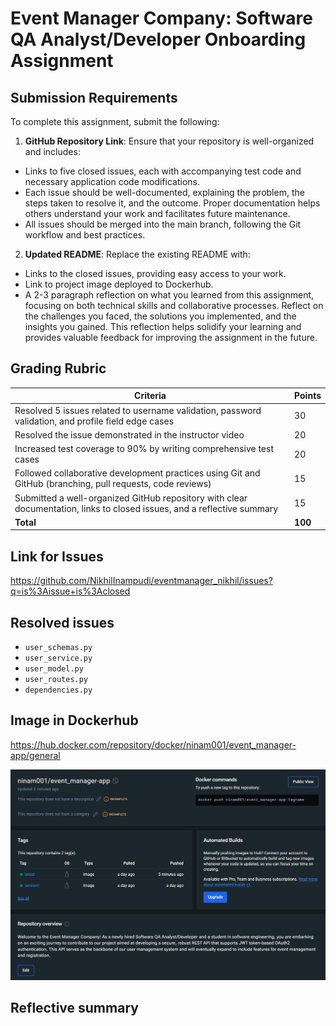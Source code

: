 # Event Manager Company: Software QA Analyst/Developer Onboarding Assignment



## Submission Requirements

To complete this assignment, submit the following:

1. **GitHub Repository Link**: Ensure that your repository is well-organized and includes:
  - Links to five closed issues, each with accompanying test code and necessary application code modifications.
  - Each issue should be well-documented, explaining the problem, the steps taken to resolve it, and the outcome. Proper documentation helps others understand your work and facilitates future maintenance.
  - All issues should be merged into the main branch, following the Git workflow and best practices.

2. **Updated README**: Replace the existing README with:
  - Links to the closed issues, providing easy access to your work.
  - Link to project image deployed to Dockerhub.
  - A 2-3 paragraph reflection on what you learned from this assignment, focusing on both technical skills and collaborative processes. Reflect on the challenges you faced, the solutions you implemented, and the insights you gained. This reflection helps solidify your learning and provides valuable feedback for improving the assignment in the future.

## Grading Rubric

| Criteria                                                                                                                | Points |
|-------------------------------------------------------------------------------------------------------------------------|--------|
| Resolved 5 issues related to username validation, password validation, and profile field edge cases                      | 30     |
| Resolved the issue demonstrated in the instructor video                                                                 | 20     |
| Increased test coverage to 90% by writing comprehensive test cases                                                      | 20     |
| Followed collaborative development practices using Git and GitHub (branching, pull requests, code reviews)              | 15     |
| Submitted a well-organized GitHub repository with clear documentation, links to closed issues, and a reflective summary | 15     |
| **Total**                                                                                                               | **100**|


## Link for Issues
https://github.com/NikhilInampudi/eventmanager_nikhil/issues?q=is%3Aissue+is%3Aclosed

## Resolved issues

- `user_schemas.py`
- `user_service.py`
- `user_model.py`
- `user_routes.py`
- `dependencies.py`

## Image in Dockerhub
https://hub.docker.com/repository/docker/ninam001/event_manager-app/general

![LBYL](https://github.com/NikhilInampudi/eventmanager_nikhil/blob/7b99ca252b117828943f588676bb4cf08140c59f/Dockerhub.PNG "Docker Hub Account")

## Reflective summary

